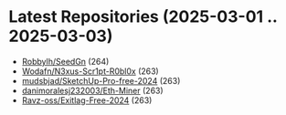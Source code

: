 # Latest Repositories (2025-03-01 .. 2025-03-03)

- [Robbylh/SeedGn](https://github.com/Robbylh/SeedGn) (264)
- [Wodafn/N3xus-Scr1pt-R0bl0x](https://github.com/Wodafn/N3xus-Scr1pt-R0bl0x) (263)
- [mudsbjad/SketchUp-Pro-free-2024](https://github.com/mudsbjad/SketchUp-Pro-free-2024) (263)
- [danimoralesj232003/Eth-Miner](https://github.com/danimoralesj232003/Eth-Miner) (263)
- [Ravz-oss/Exitlag-Free-2024](https://github.com/Ravz-oss/Exitlag-Free-2024) (263)
